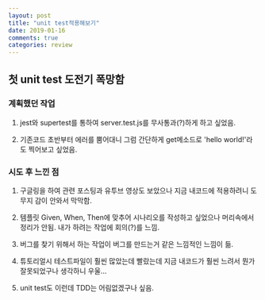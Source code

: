 ```yaml
---
layout: post
title: "unit test적용해보기"
date: 2019-01-16
comments: true
categories: review
---
```


## 첫 unit test 도전기 폭망함 


### 계획했던 작업

1. jest와 supertest를 통하여 server.test.js를 무사통과(?)하게 하고 싶었음.

2. 기존코드 초반부터 에러를 뿜어대니 그럼 간단하게  get메소드로 'hello world!'라도 찍어보고 싶었음. 


### 시도 후 느낀 점

1. 구글링을 하여 관련 포스팅과 유투브 영상도 보았으나 지금 내코드에 적용하려니 도무지 감이 안와서 막막함.

2. 템플릿 Given, When, Then에 맞추어 시나리오를 작성하고 싶었으나 머리속에서 정리가 안됨. 내가 하려는 작업에 회의(?)를 느낌.

3. 버그를 찾기 위해서 하는 작업이 버그를 만드는거 같은 느낌적인 느낌이 듦.

4. 튜토리얼시  테스트파일이 훨씬 많았는데 빨랐는데 지금 내코드가 훨씬 느려서 뭔가 잘못되었구나 생각하니 우울...

5. unit test도 이런데 TDD는 어림없겠구나 싶음. 
